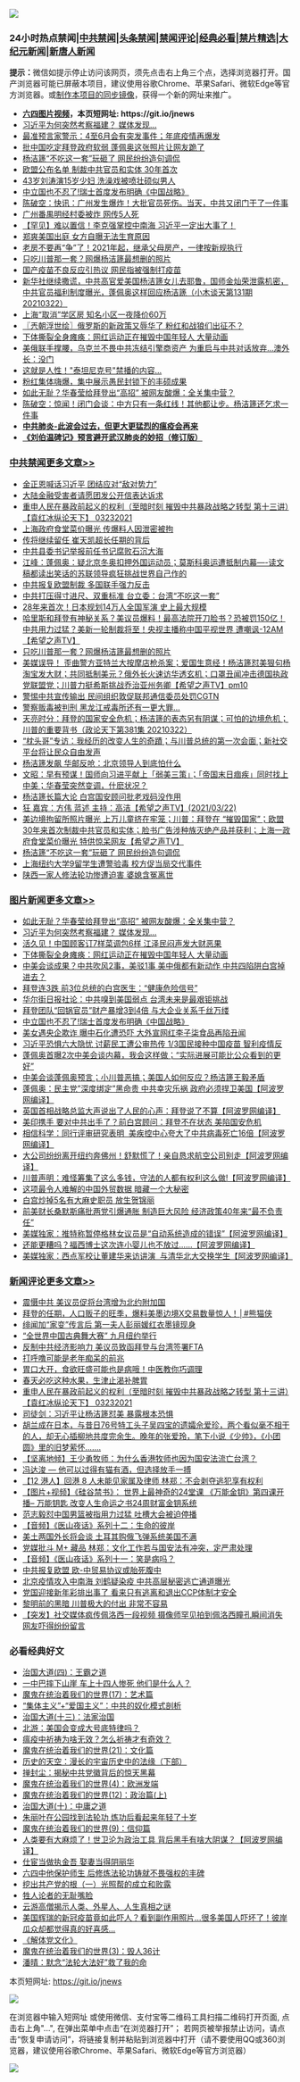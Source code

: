 ![](https://raw.githubusercontent.com/fqnews/bnews/master/64photo/fqnews-qr.jpg)

<div id="tt">
<h3>24小时热点禁闻|<a href="#%E4%B8%AD%E5%85%B1%E7%A6%81%E9%97%BB%E6%9B%B4%E5%A4%9A%E6%96%87%E7%AB%A0">中共禁闻</a>|<a href="#%E5%9B%BE%E7%89%87%E6%96%B0%E9%97%BB%E6%9B%B4%E5%A4%9A%E6%96%87%E7%AB%A0">头条禁闻</a>|<a href="#%E6%96%B0%E9%97%BB%E8%AF%84%E8%AE%BA%E6%9B%B4%E5%A4%9A%E6%96%87%E7%AB%A0">禁闻评论|<a href="#%E5%BF%85%E7%9C%8B%E7%BB%8F%E5%85%B8%E5%A5%BD%E6%96%87">经典必看|<a href="/video.md#%E7%A6%81%E7%89%87%E7%B2%BE%E9%80%89">禁片精选</a>|<a href="https://github.com/fqnews/djy/blob/master/gb/nf1351518.md#1">大纪元新闻</a>|<a href="https://github.com/fqnews/ntdtv/blob/master/gb/prog204.md#1">新唐人新闻</a></h3>
<div><b>提示：</b>微信如提示停止访问该网页，须先点击右上角三个点，选择浏览器打开。国产浏览器可能已屏蔽本项目，建议使用谷歌Chrome、苹果Safari、微软Edge等官方浏览器。或<a href="https://github.com/fqnews/bnews/blob/master/%E5%88%B6%E4%BD%9Cgit%E7%A6%81%E9%97%BB%E9%95%9C%E5%83%8F.md">制作本项目的同步镜像</a>，获得一个新的网址来推广。</div>
<ul>
<li><b><a href="http://d1.bdrive.tk/64.mp4" target="_blank">六四图片视频</a>，本页短网址: https://git.io/jnews</b></li>
<li><a href="/topimagenews/20210323/1510762.md">习近平为何突然考察福建？ 媒体发现…</a></li>
<li><a href="/comments/20210323/1510457.md">最准预言家警示：4至6月会有突发事件；年底疫情再爆发</a></li>
<li><a href="/cbnews/20210323/1510404.md">批中国吃定拜登政府软弱 蓬佩奥这张照片让网友跪了</a></li>
<li><a href="/cbnews/20210323/1510573.md">杨洁篪“不吃这一套”玩砸了 网民纷纷造句调侃</a></li>
<li><a href="/cbnews/20210322/1510363.md">欧盟公布名单 制裁中共官员和实体 30年首次</a></li>
<li><a href="/yule/20210323/1510567.md">43岁刘涛演15岁少妇 洗澡戏被喷壮硕似男人</a></li>
<li><a href="/topimagenews/20210323/1510440.md">中立国也不忍了!瑞士首度发布明确《中国战略》</a></li>
<li><a href="/bannedvideo/20210323/1510627.md">陈破空：快讯：广州发生爆炸！大批官员死伤。当天，中共又闭门干了一件事</a></li>
<li><a href="/cbnews/20210322/1510307.md">广州番禺明经村委被炸 网传5人死</a></li>
<li><a href="/comments/20210323/1510827.md">【罕见】难以置信！李克强掌控中南海  习近平一定出大事了！</a></li>
<li><a href="/yule/20210323/1510568.md">郑爽美国出庭 女方自曝无法生育原因</a></li>
<li><a href="/lifebaike/20210323/1510769.md">老房不要再“争”了！2021年起，继承父母房产，一律按新规执行</a></li>
<li><a href="/cbnews/20210323/1510780.md">只吃川普那一套？网爆杨洁篪最想删的照片</a></li>
<li><a href="/cbnews/20210322/1510308.md">国产疫苗不良反应引热议 网民指被强制打疫苗</a></li>
<li><a href="/bannedvideo/20210322/1510355.md">新华社继续撒谎，中共高官爱美国杨洁篪女儿去耶鲁，国师金灿荣泄露机密，中共官员福利制度曝光，蓬佩奥这样回应杨洁篪（小木谈天第131期 20210322）</a></li>
<li><a href="/comments/20210323/1510458.md">上海“取消”学区房 知名小区一夜降价60万</a></li>
<li><a href="/ssgc/20210323/1510543.md">〖兲朝浮世绘〗俄罗斯的新政策又辱华了 粉红和战狼们出征不？</a></li>
<li><a href="/topimagenews/20210323/1510748.md">下体撕裂全身瘫痪：网红运动正在摧毁中国年轻人 大量动画</a></li>
<li><a href="/cnnews/20210322/1510222.md">美俄联手撑腰，乌克兰不畏中共冻结引擎商资产 为重启与中共对话放弃...澳外长：没门</a></li>
<li><a href="/yule/20210323/1510773.md">这就是人性！"泰坦尼克号"禁播的内容…</a></li>
<li><a href="/cnnews/20210323/1510564.md">粉红集体嗨爆，集中展示愚民封锁下的丰硕成果</a></li>
<li><a href="/topimagenews/20210323/1510854.md">如此无耻？华春莹给拜登出“高招” 被网友酸爆：全关集中营？</a></li>
<li><a href="/bannedvideo/20210322/1510223.md">陈破空：惊闻！闭门会谈：中方只有一条红线！其他都让步。杨洁篪还乞求一件事</a></li>
<li><b><a href="/comments/20200211/1275071.md" target="_blank">中共肺炎-此波会过去，但更大更猛烈的瘟疫会再来</a></b></li>
<li><b><a href="/comments/20200207/1272816.md" target="_blank">《刘伯温碑记》预言避开武汉肺炎的妙招（修订版）</a></b></li>
</ul>
</div>

<div class="catlist">
<h3><a href="/cbnews/" target="_blank">中共禁闻</a><span><a href="/cbnews/" target="_blank" rel="nofollow">更多文章>></a></span></h3>
<ul>
<li><a href="/cbnews/20210323/1511025.md" target="_blank">金正恩喊话习近平 团结应对“敌对势力”</a></li>
<li><a href="/cbnews/20210323/1511024.md" target="_blank">大陆金融受害者请愿团发公开信表达诉求</a></li>
<li><a href="/comments/20210323/1511011.md" target="_blank">重申人民在暴政前起义的权利（至暗时刻  摧毁中共暴政战略之转型  第十三讲）【袁红冰纵论天下】 03232021</a></li>
<li><a href="/cbnews/20210323/1510959.md" target="_blank">上海政府食堂菜价曝光 传爆料人因泄密被拘</a></li>
<li><a href="/cbnews/20210323/1510938.md" target="_blank">传将继续留任 崔天凯超长任期的背后</a></li>
<li><a href="/cbnews/20210323/1510846.md" target="_blank">中共县委书记举报前任书记腐败石沉大海</a></li>
<li><a href="/cbnews/20210323/1510845.md" target="_blank">江峰：蓬佩奥：疑北京冬奥扣押外国运动员；莫斯科奥运遭抵制内幕&#8212;-读文稿都读出笑话的苏联领导疯狂挑战世界自己作的</a></li>
<li><a href="/cbnews/20210323/1510840.md" target="_blank">中共报复欧盟制裁 多国联手强力反击</a></li>
<li><a href="/cbnews/20210323/1510832.md" target="_blank">中共打压得寸进尺、双重标准 台立委：台湾“不吃这一套”</a></li>
<li><a href="/cbnews/20210323/1510831.md" target="_blank">28年来首次！日本规划14万人全国军演 史上最大规模</a></li>
<li><a href="/comments/20210323/1510823.md" target="_blank">哈里斯和拜登有神秘关系？美议员爆料！最高法院开刀脸书？恐被罚150亿！中共用力过猛？美新一轮制裁将至！央视主播称中国平视世界 遭嘲讽-12AM【希望之声TV】</a></li>
<li><a href="/cbnews/20210323/1510780.md" target="_blank">只吃川普那一套？网爆杨洁篪最想删的照片</a></li>
<li><a href="/comments/20210323/1510770.md" target="_blank">美媒误导！ 歪曲警方亚特兰大按摩店枪杀案；爱国生意经！杨洁篪怼美狠句杨淘宝发大财；共同抵制美元？俄外长火速访华透玄机；口罩丑闻冲击德国执政党联盟党；川普力挺希斯挑战乔治亚州务卿【希望之声TV】pm10</a></li>
<li><a href="/cbnews/20210323/1510763.md" target="_blank">警惕中共宣传输出 民间组织敦促联邦通信委员处罚CGTN</a></li>
<li><a href="/cbnews/20210323/1510749.md" target="_blank">警察贩毒被判刑 黑龙江戒毒所还有一更大罪…</a></li>
<li><a href="/cbnews/20210323/1510707.md" target="_blank">天亮时分：拜登的国家安全危机；杨洁篪的表态另有阴谋；可怕的边境危机；川普的重要背书（政论天下第381集 20210322）</a></li>
<li><a href="/comments/20210323/1510691.md" target="_blank">“枕头哥”专访：我经历的改变人生的奇蹟；与川普总统的第一次会面；新社交平台将让民众自由发声</a></li>
<li><a href="/cbnews/20210323/1510688.md" target="_blank">杨洁篪发飙 华邮反呛：北京领导人到底怕什么</a></li>
<li><a href="/cbnews/20210323/1510680.md" target="_blank">文昭：早有预谋！国师向习进平献上「弱美三策」；「帝国末日痼疾」同时找上中美；华春莹突然变调，什麽状况？</a></li>
<li><a href="/cbnews/20210323/1510665.md" target="_blank">杨洁篪长篇大论 白宫国安顾问批老戏码没作用</a></li>
<li><a href="/comments/20210323/1510651.md" target="_blank">狂     嘉宾：方伟  蓝述  主持：高洁【希望之声TV】(2021/03/22)</a></li>
<li><a href="/comments/20210323/1510615.md" target="_blank">美边境拘留所照片曝光 上万儿童挤在牢笼；川普：拜登在 &#8220;摧毁国家”；欧盟30年来首次制裁中共官员和实体；脸书广告涉种族灭绝产品并获利；上海一政府食堂菜价曝光 特供惊呆网友【希望之声TV】</a></li>
<li><a href="/cbnews/20210323/1510573.md" target="_blank">杨洁篪“不吃这一套”玩砸了 网民纷纷造句调侃</a></li>
<li><a href="/cbnews/20210323/1510533.md" target="_blank">上海纽约大学9留学生遭警验毒 校方促当局交代事件</a></li>
<li><a href="/cbnews/20210323/1510532.md" target="_blank">陕西一家人修法轮功惨遭迫害 婆媳含冤离世</a></li>

</ul>
</div>
<div class="catlist">
<h3><a href="/topimagenews/" target="_blank">图片新闻</a><span><a href="/topimagenews/" target="_blank" rel="nofollow">更多文章>></a></span></h3>
<ul>
<li><a href="/topimagenews/20210323/1510854.md" target="_blank">如此无耻？华春莹给拜登出“高招” 被网友酸爆：全关集中营？</a></li>
<li><a href="/topimagenews/20210323/1510762.md" target="_blank">习近平为何突然考察福建？ 媒体发现…</a></li>
<li><a href="/topimagenews/20210323/1510761.md" target="_blank">活久见！中国顾客订7样菜调包6样 江泽民闷声发大财恶果</a></li>
<li><a href="/topimagenews/20210323/1510748.md" target="_blank">下体撕裂全身瘫痪：网红运动正在摧毁中国年轻人 大量动画</a></li>
<li><a href="/topimagenews/20210323/1510687.md" target="_blank">中美会谈成果？中共吹风2事，美驳1事 美中俄都有新动作 中共四陷阱白宫掉进去？</a></li>
<li><a href="/topimagenews/20210323/1510664.md" target="_blank">拜登连3跌 前3位总统的白宫医生：“健康危险信号”</a></li>
<li><a href="/topimagenews/20210323/1510600.md" target="_blank">华尔街日报社论：中共嗅到美国弱点 台湾未来是最艰钜挑战</a></li>
<li><a href="/topimagenews/20210323/1510530.md" target="_blank">拜登团队“回锅官员”财产暴增3到4倍 与大企业关系千丝万缕</a></li>
<li><a href="/topimagenews/20210323/1510440.md" target="_blank">中立国也不忍了!瑞士首度发布明确《中国战略》</a></li>
<li><a href="/topimagenews/20210322/1510065.md" target="_blank">美女遇央企欺诈 曝中石化遭恐吓 大外宣网红李子柒食品再陷丑闻</a></li>
<li><a href="/topimagenews/20210322/1509879.md" target="_blank">习近平恐惧六大隐忧 讨薪民工遭公审热传 1/3国民接种中国疫苗 智利疫情反</a></li>
<li><a href="/topimagenews/20210322/1509861.md" target="_blank">蓬佩奥首曝2次中美会谈内幕，我会这样做；“实际进展可能比公众看到的更好”</a></li>
<li><a href="/topimagenews/20210322/1509782.md" target="_blank">中美会谈蓬佩奥预言；小川普恶搞；美国人如何反应？杨洁篪王毅矛盾</a></li>
<li><a href="/topimagenews/20210321/1509733.md" target="_blank">蓬佩奥：民主党&#8221;深度绑定&#8221;黑命贵 中共幸灾乐祸 政府必须捍卫美国【阿波罗网编译】</a></li>
<li><a href="/topimagenews/20210321/1509717.md" target="_blank">英国首相战略总监大声说出了人民的心声：拜登说了不算【阿波罗网编译】</a></li>
<li><a href="/topimagenews/20210321/1509675.md" target="_blank">美印携手 要对中共出手了？前白宫顾问：拜登不在状态 美陷国安危机</a></li>
<li><a href="/topimagenews/20210321/1509673.md" target="_blank">相信科学：同行评审研究表明  美疾控中心夸大了中共病毒死亡16倍【阿波罗网编译】</a></li>
<li><a href="/topimagenews/20210321/1509565.md" target="_blank">大公司纷纷离开纽约奔佛州！舒默慌了！亲自恳求航空公司别走【阿波罗网编译】</a></li>
<li><a href="/topimagenews/20210321/1509501.md" target="_blank">川普声明：难怪筹集了这么多钱，守法的人都有权利这么做!【阿波罗网编译】</a></li>
<li><a href="/topimagenews/20210321/1509389.md" target="_blank">这项最令人难解的中国外贸数据 暗藏一个大秘密</a></li>
<li><a href="/topimagenews/20210321/1509339.md" target="_blank">白宫炒掉5名有大麻史职员 放生贺锦丽</a></li>
<li><a href="/topimagenews/20210321/1509255.md" target="_blank">前美财长桑默斯痛批两党引爆通胀 制造巨大风险 经济政策40年来“最不负责任”</a></li>
<li><a href="/topimagenews/20210320/1509150.md" target="_blank">美媒独家：推特称暂停格林女议员是“自动系统造成的错误”【阿波罗网编译】</a></li>
<li><a href="/topimagenews/20210320/1509048.md" target="_blank">还能更糟吗？福西博士这次连小婴儿也不放过……【阿波罗网编译】</a></li>
<li><a href="/topimagenews/20210320/1508995.md" target="_blank">美媒独家：西点军校让董建华来访讲演  与清华北大交换学生【阿波罗网编译】</a></li>

</ul>
</div>
<div class="catlist">
<h3><a href="/comments/" target="_blank">新闻评论</a><span><a href="/comments/" target="_blank" rel="nofollow">更多文章>></a></span></h3>
<ul>
<li><a href="/comments/20210323/1511033.md" target="_blank">震慑中共 美议员促将台湾增为北约附加国</a></li>
<li><a href="/comments/20210323/1511027.md" target="_blank">拜登的任期，人口贩子的旺季，爆料美墨边境X交易数量惊人！│#熊猫侠</a></li>
<li><a href="/comments/20210323/1511018.md" target="_blank">绯闻加“家变”传言后 第一夫人彭丽媛红衣墨镜现身</a></li>
<li><a href="/comments/20210323/1511017.md" target="_blank">“全世界中国古典舞大赛” 九月纽约举行</a></li>
<li><a href="/comments/20210323/1511016.md" target="_blank">反制中共经济影响力 美议员致函拜登与台湾签署FTA</a></li>
<li><a href="/comments/20210323/1511015.md" target="_blank">打呼噜可能是老年痴呆的前兆</a></li>
<li><a href="/comments/20210323/1511014.md" target="_blank">胃口大开，食欲旺盛可能也是病哦！中医教你巧调理</a></li>
<li><a href="/comments/20210323/1511013.md" target="_blank">春天必吃这种水果，生津止渴补脾胃</a></li>
<li><a href="/comments/20210323/1511011.md" target="_blank">重申人民在暴政前起义的权利（至暗时刻  摧毁中共暴政战略之转型  第十三讲）【袁红冰纵论天下】 03232021</a></li>
<li><a href="/comments/20210323/1510999.md" target="_blank">司徒剑：习近平让杨洁篪怼美 暴露根本恐惧</a></li>
<li><a href="/comments/20210323/1510992.md" target="_blank">胡兰成在日本，与昔日76号特工头子吴四宝的遗孀佘爱珍，两个看似毫不相干的人，却无心插柳地共度完余生。晚年的张爱玲，笔下小说《少帅》，《小团圆》里的旧梦萦怀&#8230;&#8230;.</a></li>
<li><a href="/comments/20210323/1510981.md" target="_blank">【坚离地倾】王少勇牧师：为什么香港牧师也因为国安法流亡台湾？</a></li>
<li><a href="/comments/20210323/1510979.md" target="_blank">冯达浚 — 他可以过得有猫有酒，但选择放手一搏</a></li>
<li><a href="/comments/20210323/1510978.md" target="_blank">【12 港人】回港 8 人未能见家属及律师 林郑：不会剥夺逃犯享有权利</a></li>
<li><a href="/comments/20210323/1510977.md" target="_blank">【图片+视频】《硅谷禁书》： 世界上最神奇的24堂课 《万能金钥》第四课开播– 万能钥匙 改变人生命运之书24周财富金钥系统</a></li>
<li><a href="/comments/20210323/1510975.md" target="_blank">范志毅怼中国男篮被指用力过猛 吐槽大会被迫停播</a></li>
<li><a href="/comments/20210323/1510952.md" target="_blank">【音频】《医山夜话》系列十二：生命的彼岸</a></li>
<li><a href="/comments/20210323/1510946.md" target="_blank">美土两国外长将会谈 土耳其购俄飞弹系统美国不满</a></li>
<li><a href="/comments/20210323/1510926.md" target="_blank">党媒批斗 M+ 藏品 林郑：文化工作若与国安法有冲突，定严肃处理</a></li>
<li><a href="/comments/20210323/1510925.md" target="_blank">【音频】《医山夜话》系列十一：笑是病吗？</a></li>
<li><a href="/comments/20210323/1510912.md" target="_blank">中共报复欧盟 欧-中贸易协议或胎死腹中</a></li>
<li><a href="/comments/20210323/1510887.md" target="_blank">北京疫情攻入中南海  刘鹤疑染疫  中共高层秘密逃亡通道曝光</a></li>
<li><a href="/comments/20210323/1510886.md" target="_blank">党国迎接新年彩排出事了   看来只有逃离和退出CCP体制才安全</a></li>
<li><a href="/comments/20210323/1510867.md" target="_blank">黎明前的黑暗 川普极大的付出 非常不容易</a></li>
<li><a href="/comments/20210323/1510866.md" target="_blank">【突发】社交媒体疯传佩洛西一段视频  摄像师罕见拍到佩洛西瞳孔瞬间消失 网友吓得纷纷留言</a></li>

</ul>
</div>

<div class="catlist">
<h3>必看经典好文</h3>
<ul>
<li><a href="/cbnews/20180310/912637.md" target="_blank">治国大道(四)：王霸之道</a></li>
<li><a href="/cbnews/20200611/1343057.md" target="_blank">一中巴摔下山崖 车上十四人惨死 他们是什么人？</a></li>
<li><a href="/topimagenews/20180620/960677.md" target="_blank">魔鬼在统治着我们的世界(17)：艺术篇</a></li>
<li><a href="/comments/20201007/1409565.md" target="_blank">“集体主义”+“爱国主义”：中共的奴化模式剖析</a></li>
<li><a href="/cbnews/20180319/916654.md" target="_blank">治国大道(十三)：法家治国</a></li>
<li><a href="/comments/20200712/1359488.md" target="_blank">北游：美国会变成大号底特律吗？</a></li>
<li><a href="/comments/20200502/1322275.md" target="_blank">瘟疫中祈祷为啥无效？怎么祈祷才有奇效？</a></li>
<li><a href="/comments/20180802/980476.md" target="_blank">魔鬼在统治着我们的世界(21)：文化篇</a></li>
<li><a href="/tculture/20121025/73066.md" target="_blank">历史的天空：漫长的宇宙历史中的法缘（下部）</a></li>
<li><a href="/topimagenews/20170218/694213.md" target="_blank">掸封尘：揭秘中共党徽背后的惊天黑幕</a></li>
<li><a href="/topimagenews/20180522/946266.md" target="_blank">魔鬼在统治着我们的世界(4)：欧洲发端</a></li>
<li><a href="/topimagenews/20180601/951286.md" target="_blank">魔鬼在统治着我们的世界(12)：政治篇(上)</a></li>
<li><a href="/cbnews/20180316/915423.md" target="_blank">治国大道(十)：中庸之道</a></li>
<li><a href="/comments/20210216/1488271.md" target="_blank">朱丽叶在公园找到法轮功 炼功后看起来年轻了十岁</a></li>
<li><a href="/topimagenews/20180529/949649.md" target="_blank">魔鬼在统治着我们的世界(9)：信仰篇</a></li>
<li><a href="/cnnews/20201226/1455352.md" target="_blank">人类要有大麻烦了！世卫沦为政治工具 背后黑手有啥大阴谋？【阿波罗网编译】</a></li>
<li><a href="/lifebaike/20161111/612348.md" target="_blank">仕宦当做执金吾 娶妻当得阴丽华</a></li>
<li><a href="/comments/20200926/1403542.md" target="_blank">六四中他保护师生 后修炼法轮功铸就不畏强权的丰碑</a></li>
<li><a href="/comments/20200629/1352460.md" target="_blank">挖出共产党的根（一）光照帮的成立和败露</a></li>
<li><a href="/comments/20200606/783250.md" target="_blank">牲人论者的无耻嘴脸</a></li>
<li><a href="/comments/20200919/82684.md" target="_blank">云游高僧揭示人类、外星人、人生真相之谜</a></li>
<li><a href="/comments/20201215/1447764.md" target="_blank">美国辉瑞的新冠疫苗竟如此吓人？看到副作用照片…很多美国人吓坏了！彼岸瓜众却都觉得真的好喜感…</a></li>
<li><a href="/bookwiki/20130610/138400.md" target="_blank">《解体党文化》</a></li>
<li><a href="/topimagenews/20180521/945342.md" target="_blank">魔鬼在统治着我们的世界(3)：毁人36计</a></li>
<li><a href="/comments/20210312/1502968.md" target="_blank">潘晴：默念“法轮大法好”救了我的命</a></li>

</ul>
</div>

本页短网址: https://git.io/jnews

![](https://raw.githubusercontent.com/fqnews/bnews/master/64photo/fqnews-qr.jpg)

在浏览器中输入短网址 或使用微信、支付宝等二维码工具扫描二维码打开页面, 点击右上角"...", 在弹出菜单中点击“在浏览器打开”； 若网页被举报禁止访问，请点击“恢复申请访问”，将链接复制并粘贴到浏览器中打开（请不要使用QQ或360浏览器，建议使用谷歌Chrome、苹果Safari、微软Edge等官方浏览器）

![](https://raw.githubusercontent.com/fqnews/bnews/master/64photo/wx.jpg)